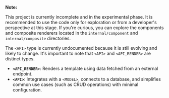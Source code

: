 **Note:**  

This project is currently incomplete and in the experimental phase. It is recommended to use the code only for exploration or from a developer's perspective at this stage. If you're curious, you can explore the components and composite renderers located in the `internal/component` and `internal/composite` directories.

The `<API>` type is currently undocumented because it is still evolving and likely to change. It's important to note that `<API>` and `<API_RENDER>` are distinct types. 

- **`<API_RENDER>`**: Renders a template using data fetched from an external endpoint.  
- **`<API>`**: Integrates with a `<MODEL>`, connects to a database, and simplifies common use cases (such as CRUD operations) with minimal configuration.